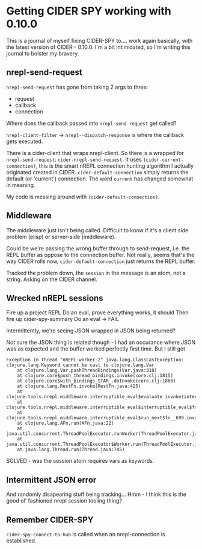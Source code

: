 # Getting CIDER SPY working with 0.10.0

This is a journal of myself fixing CIDER-SPY to.... work again basically, with the latest version of CIDER - 0.10.0. I'm a bit intimidated, so I'm writing this journal to bolster my bravery.

## nrepl-send-request

`nrepl-send-request` has gone from taking 2 args to three:

* request
* callback
* connection

Where does the callback passed into `nrepl-send-request` get called?

`nrepl-client-filter` -> `nrepl--dispatch-response` is where the callback gets executed.

There is a cider-client that wraps nrepl-client. So there is a wrapped for `nrepl-send-request`: `cider-nrepl-send-request`. It uses `(cider-current-connection)`, this is the smart nREPL connection hunting algorithm I actually originated created in CIDER. `cider-default-connection` simply returns the default (or 'current') connection. The word `current` has changed somewhat in meaning.

My code is messing around with `(cider-default-connection)`.

## Middleware

The middleware just isn't being called. Difficult to know if it's a client side problem (elisp) or server-side (middleware).

Could be we're passing the wrong buffer through to send-request, i.e. the REPL buffer as oppose to the connection buffer. Not really, seems that's the way CIDER rolls now, `cider-default-connection` just returns the REPL buffer.

Tracked the problem down, the `session` in the message is an atom, not a string. Asking on the CIDER channel.

## Wrecked nREPL sessions

Fire up a project REPL
Do an eval, prove everything works, it should
Then fire up cider-spy-summary
Do an eval -> FAIL

Intermittently, we're seeing JSON wrapped in JSON being returned?

Not sure the JSON thing is related though - I had an occurance where JSON was as expected and the buffer worked perfectly first time. But I still got

````
Exception in thread "nREPL-worker-2" java.lang.ClassCastException: clojure.lang.Keyword cannot be cast to clojure.lang.Var
	at clojure.lang.Var.pushThreadBindings(Var.java:318)
	at clojure.core$push_thread_bindings.invoke(core.clj:1815)
	at clojure.core$with_bindings_STAR_.doInvoke(core.clj:1866)
	at clojure.lang.RestFn.invoke(RestFn.java:425)
	at clojure.tools.nrepl.middleware.interruptible_eval$evaluate.invoke(interruptible_eval.clj:56)
	at clojure.tools.nrepl.middleware.interruptible_eval$interruptible_eval$fn__704$fn__707.invoke(interruptible_eval.clj:191)
	at clojure.tools.nrepl.middleware.interruptible_eval$run_next$fn__699.invoke(interruptible_eval.clj:159)
	at clojure.lang.AFn.run(AFn.java:22)
	at java.util.concurrent.ThreadPoolExecutor.runWorker(ThreadPoolExecutor.java:1142)
	at java.util.concurrent.ThreadPoolExecutor$Worker.run(ThreadPoolExecutor.java:617)
	at java.lang.Thread.run(Thread.java:745)

````

SOLVED - was the session atom requires vars as keywords.

## Intermittent JSON error

And randomly disapearing stuff being tracking... Hmm - I think this is the good ol' fashioned nrepl session tooling thing?

## Remember CIDER-SPY

`cider-spy-connect-to-hub` is called when an nrepl-connection is established.
